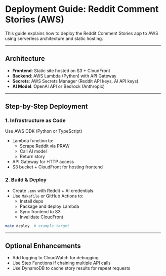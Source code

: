 # Deployment Guide: Reddit Comment Stories (AWS)

This guide explains how to deploy the Reddit Comment Stories app to AWS using serverless architecture and static hosting.

---

## Architecture

- **Frontend**: Static site hosted on S3 + CloudFront
- **Backend**: AWS Lambda (Python) with API Gateway
- **Secrets**: AWS Secrets Manager (Reddit API keys, AI API keys)
- **AI Model**: OpenAI API or Bedrock (Anthropic)

---

## Step-by-Step Deployment

### 1. **Infrastructure as Code**
Use AWS CDK (Python or TypeScript)
- Lambda function to:
  - Scrape Reddit via PRAW
  - Call AI model
  - Return story
- API Gateway for HTTP access
- S3 bucket + CloudFront for hosting frontend

### 2. **Build & Deploy**
- Create `.env` with Reddit + AI credentials
- Use `Makefile` or GitHub Actions to:
  - Install deps
  - Package and deploy Lambda
  - Sync frontend to S3
  - Invalidate CloudFront

```bash
make deploy  # example target
```

---

## Optional Enhancements

* Add logging to CloudWatch for debugging
* Use Step Functions if chaining multiple API calls
* Use DynamoDB to cache story results for repeat requests
